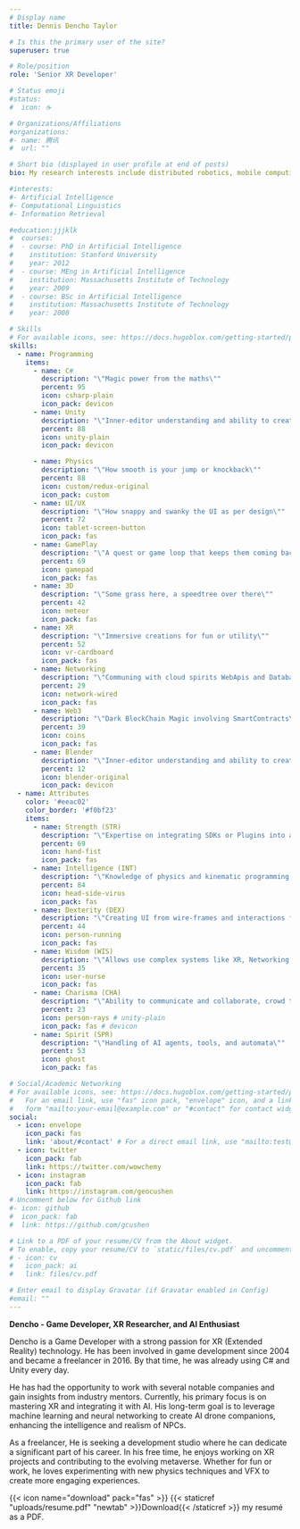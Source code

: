```yaml
---
# Display name
title: Dennis Dencho Taylor

# Is this the primary user of the site?
superuser: true

# Role/position
role: 'Senior XR Developer'

# Status emoji
#status:
#  icon: ☕️

# Organizations/Affiliations
#organizations:
#- name: 腾讯
#  url: ""

# Short bio (displayed in user profile at end of posts)
bio: My research interests include distributed robotics, mobile computing and programmable matter.

#interests:
#- Artificial Intelligence
#- Computational Linguistics
#- Information Retrieval

#education:jjjklk
#  courses:
#  - course: PhD in Artificial Intelligence
#    institution: Stanford University
#    year: 2012
#  - course: MEng in Artificial Intelligence
#    institution: Massachusetts Institute of Technology
#    year: 2009
#  - course: BSc in Artificial Intelligence
#    institution: Massachusetts Institute of Technology
#    year: 2008

# Skills
# For available icons, see: https://docs.hugoblox.com/getting-started/page-builder/#icons
skills:
  - name: Programming
    items:
      - name: C#
        description: "\"Magic power from the maths\""
        percent: 95
        icon: csharp-plain
        icon_pack: devicon
      - name: Unity
        description: "\"Inner-editor understanding and ability to create editor tools\""
        percent: 88
        icon: unity-plain
        icon_pack: devicon

      - name: Physics
        description: "\"How smooth is your jump or knockback\""
        percent: 88
        icon: custom/redux-original
        icon_pack: custom
      - name: UI/UX
        description: "\"How snappy and swanky the UI as per design\""
        percent: 72
        icon: tablet-screen-button
        icon_pack: fas
      - name: GamePlay
        description: "\"A quest or game loop that keeps them coming back\""
        percent: 69
        icon: gamepad
        icon_pack: fas
      - name: 3D 
        description: "\"Some grass here, a speedtree over there\""
        percent: 42
        icon: meteor
        icon_pack: fas
      - name: XR
        description: "\"Immersive creations for fun or utility\""
        percent: 52
        icon: vr-cardboard
        icon_pack: fas
      - name: Networking
        description: "\"Communing with cloud spirits WebApis and Databases using Handcrafted web requests\""
        percent: 29
        icon: network-wired
        icon_pack: fas
      - name: Web3
        description: "\"Dark BlockChain Magic involving SmartContracts\""
        percent: 39
        icon: coins
        icon_pack: fas
      - name: Blender
        description: "\"Inner-editor understanding and ability to create editor tools\""
        percent: 12
        icon: blender-original
        icon_pack: devicon
  - name: Attributes
    color: '#eeac02'
    color_border: '#f0bf23'
    items:
      - name: Strength (STR)
        description: "\"Expertise on integrating SDKs or Plugins into a source of magic\""
        percent: 69
        icon: hand-fist
        icon_pack: fas
      - name: Intelligence (INT)
        description: "\"Knowledge of physics and kinematic programming, math vision capability\""
        percent: 84
        icon: head-side-virus
        icon_pack: fas
      - name: Dexterity (DEX)
        description: "\"Creating UI from wire-frames and interactions from cross platform input\""
        percent: 44
        icon: person-running
        icon_pack: fas
      - name: Wisdom (WIS)
        description: "\"Allows use complex systems like XR, Networking and Database SDKs\""
        percent: 35
        icon: user-nurse
        icon_pack: fas
      - name: Charisma (CHA)
        description: "\"Ability to communicate and collaborate, crowd taming\""
        percent: 23
        icon: person-rays # unity-plain
        icon_pack: fas # devicon
      - name: Spirit (SPR)
        description: "\"Handling of AI agents, tools, and automata\""
        percent: 53
        icon: ghost
        icon_pack: fas

# Social/Academic Networking
# For available icons, see: https://docs.hugoblox.com/getting-started/page-builder/#icons
#   For an email link, use "fas" icon pack, "envelope" icon, and a link in the
#   form "mailto:your-email@example.com" or "#contact" for contact widget.
social:
  - icon: envelope
    icon_pack: fas
    link: 'about/#contact' # For a direct email link, use "mailto:test@example.org".
  - icon: twitter
    icon_pack: fab
    link: https://twitter.com/wowchemy
  - icon: instagram
    icon_pack: fab
    link: https://instagram.com/geocushen
# Uncomment below for Github link
#- icon: github
#  icon_pack: fab
#  link: https://github.com/gcushen

# Link to a PDF of your resume/CV from the About widget.
# To enable, copy your resume/CV to `static/files/cv.pdf` and uncomment the lines below.
# - icon: cv
#   icon_pack: ai
#   link: files/cv.pdf

# Enter email to display Gravatar (if Gravatar enabled in Config)
#email: ""
---
```


**Dencho - Game Developer, XR Researcher, and AI Enthusiast**

Dencho is a Game Developer with a strong passion for XR (Extended Reality) technology. He has been involved in game development since 2004 and became a freelancer in 2016. By that time, he was already using C# and Unity every day.

He has had the opportunity to work with several notable companies and gain insights from industry mentors. Currently, his primary focus is on mastering XR and integrating it with AI. His long-term goal is to leverage machine learning and neural networking to create AI drone companions, enhancing the intelligence and realism of NPCs.

As a freelancer, He is seeking a development studio where he can dedicate a significant part of his career. In his free time, he enjoys working on XR projects and contributing to the evolving metaverse. Whether for fun or work, he loves experimenting with new physics techniques and VFX to create more engaging experiences.

{{< icon name="download" pack="fas" >}} {{< staticref "uploads/resume.pdf" "newtab" >}}Download{{< /staticref >}} my resumé as a PDF.
